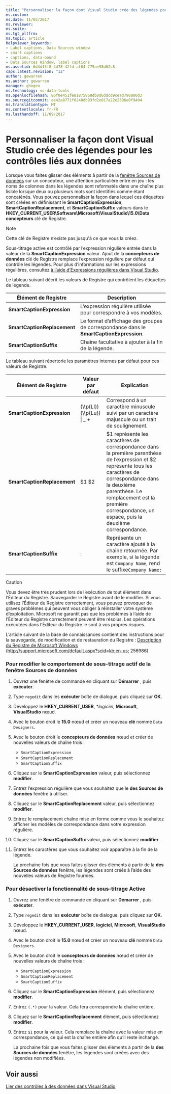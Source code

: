 ```yaml
---
title: "Personnaliser la façon dont Visual Studio crée des légendes pour les contrôles liés aux données | Documents Microsoft"
ms.custom: 
ms.date: 11/03/2017
ms.reviewer: 
ms.suite: 
ms.tgt_pltfrm: 
ms.topic: article
helpviewer_keywords:
- Label captions, Data Sources window
- smart captions
- captions, data-bound
- Data Sources Window, label captions
ms.assetid: 6d4d15f8-4d78-42fd-af64-779ae98d62c8
caps.latest.revision: "12"
author: gewarren
ms.author: gewarren
manager: ghogen
ms.technology: vs-data-tools
ms.openlocfilehash: 86f0e451fe81875868db0d6ddcd9cead790800d3
ms.sourcegitcommit: ee42a8771f0248db93fd2e017a22e2506e0f9404
ms.translationtype: MT
ms.contentlocale: fr-FR
ms.lasthandoff: 11/09/2017
---
```

# <a name="customize-how-visual-studio-creates-captions-for-data-bound-controls"></a>Personnaliser la façon dont Visual Studio crée des légendes pour les contrôles liés aux données
Lorsque vous faites glisser des éléments à partir de la [fenêtre Sources de données](add-new-data-sources.md) sur un concepteur, une attention particulière entre en jeu : les noms de colonnes dans les légendes sont reformatés dans une chaîne plus lisible lorsque deux ou plusieurs mots sont identifiés comme étant concaténés. Vous pouvez personnaliser la façon dans lequel ces étiquettes sont créées en définissant le **SmartCaptionExpression**, **SmartCaptionReplacement**, et **SmartCaptionSuffix** valeurs dans le **HKEY_CURRENT_USER\Software\Microsoft\VisualStudio\15.0\Data concepteurs** clé de Registre.  
  
> [!NOTE]
> Cette clé de Registre n’existe pas jusqu'à ce que vous la créez.  
  
Sous-titrage active est contrôlé par l’expression régulière entrée dans la valeur de la **SmartCaptionExpression** valeur. Ajout de la **concepteurs de données** clé de Registre remplace l’expression régulière par défaut qui contrôle les légendes. Pour plus d’informations sur les expressions régulières, consultez [à l’aide d’Expressions régulières dans Visual Studio](../ide/using-regular-expressions-in-visual-studio.md).  
  
Le tableau suivant décrit les valeurs de Registre qui contrôlent les étiquettes de légende.  
  
|Élément de Registre|Description|  
|-------------------|-----------------|  
|**SmartCaptionExpression**|L’expression régulière utilisée pour correspondre à vos modèles.|  
|**SmartCaptionReplacement**|Le format d’affichage des groupes de correspondance dans le **SmartCaptionExpression**.|  
|**SmartCaptionSuffix**|Chaîne facultative à ajouter à la fin de la légende.|  
  
Le tableau suivant répertorie les paramètres internes par défaut pour ces valeurs de Registre.  
  
|Élément de Registre|Valeur par défaut|Explication|  
|-------------------|-------------------|-----------------|  
|**SmartCaptionExpression**|(\\\p{Ll}) (\\\p{Lu}) &#124; _ +|Correspond à un caractère minuscule suivi par un caractère majuscule ou un trait de soulignement.|  
|**SmartCaptionReplacement**|$1 $2|$1 représente les caractères de correspondance dans la première parenthèse de l’expression et $2 représente tous les caractères de correspondance dans la deuxième parenthèse. Le remplacement est la première correspondance, un espace, puis la deuxième correspondance.|  
|**SmartCaptionSuffix**|:|Représente un caractère ajouté à la chaîne retournée. Par exemple, si la légende est `Company Name`, rend le suffixe`Company Name:`|  
  
> [!CAUTION]
> Vous devez être très prudent lors de l’exécution de tout élément dans l’Éditeur du Registre. Sauvegarder le Registre avant de le modifier. Si vous utilisez l’Éditeur du Registre correctement, vous pouvez provoquer de graves problèmes qui peuvent vous obliger à réinstaller votre système d’exploitation. Microsoft ne garantit pas que les problèmes à l’aide de l’Éditeur du Registre correctement peuvent être résolus. Les opérations exécutées dans l'Éditeur du Registre le sont à vos propres risques.  
>   
>  L’article suivant de la base de connaissances contient des instructions pour la sauvegarde, de modification et de restauration du Registre : [Description du Registre de Microsoft Windows](http://support.microsoft.com/default.aspx?scid=kb;en-us;256986) (http://support.microsoft.com/default.aspx?scid=kb;en-us; 256986)  
  
### <a name="to-modify-the-smart-captioning-behavior-of-the-data-sources-window"></a>Pour modifier le comportement de sous-titrage actif de la fenêtre Sources de données  
  
1.  Ouvrez une fenêtre de commande en cliquant sur **Démarrer** , puis **exécuter**.  
  
2.  Type `regedit` dans les **exécuter** boîte de dialogue, puis cliquez sur **OK**.  
  
3.  Développez le **HKEY_CURRENT_USER**, **logiciel*, **Microsoft**, **VisualStudio** nœud.  
  
7.  Avec le bouton droit le **15.0** nœud et créer un nouveau **clé** nommé `Data Designers`.  
  
8.  Avec le bouton droit le **concepteurs de données** nœud et créer de nouvelles valeurs de chaîne trois :

    - `SmartCaptionExpression`
    - `SmartCaptionReplacement`
    - `SmartCaptionSuffix`
  
11. Cliquez sur le **SmartCaptionExpression** valeur, puis sélectionnez **modifier**.  
  
12. Entrez l’expression régulière que vous souhaitez que le **des Sources de données** fenêtre à utiliser.  
  
13. Cliquez sur le **SmartCaptionReplacement** valeur, puis sélectionnez **modifier**.  
  
14. Entrez le remplacement chaîne mise en forme comme vous le souhaitez afficher les modèles de correspondance dans votre expression régulière.  
  
15. Cliquez sur le **SmartCaptionSuffix** valeur, puis sélectionnez **modifier**.  
  
16. Entrez les caractères que vous souhaitez voir apparaître à la fin de la légende.  
  
    La prochaine fois que vous faites glisser des éléments à partir de la **des Sources de données** fenêtre, les légendes sont créés à l’aide des nouvelles valeurs de Registre fournies.  
  
### <a name="to-turn-off-the-smart-captioning-feature"></a>Pour désactiver la fonctionnalité de sous-titrage Active  
  
1.  Ouvrez une fenêtre de commande en cliquant sur **Démarrer** , puis **exécuter**.  
  
2.  Type `regedit` dans les **exécuter** boîte de dialogue, puis cliquez sur **OK**.  
  
3.  Développez le **HKEY_CURRENT_USER**, **logiciel**, **Microsoft**, **VisualStudio** nœud.  
  
7.  Avec le bouton droit le **15.0** nœud et créer un nouveau **clé** nommé `Data Designers`.  
  
8.  Avec le bouton droit le **concepteurs de données** nœud et créer de nouvelles valeurs de chaîne trois :

    - `SmartCaptionExpression`
    - `SmartCaptionReplacement`
    - `SmartCaptionSuffix`
  
11. Cliquez sur le **SmartCaptionExpression** élément, puis sélectionnez **modifier**.  
  
12. Entrez `(.*)` pour la valeur. Cela fera correspondre la chaîne entière.  
  
13. Cliquez sur le **SmartCaptionReplacement** élément, puis sélectionnez **modifier**.  
  
14. Entrez `$1` pour la valeur. Cela remplace la chaîne avec la valeur mise en correspondance, ce qui est la chaîne entière afin qu’il reste inchangé.  
  
    La prochaine fois que vous faites glisser des éléments à partir de la **des Sources de données** fenêtre, les légendes sont créées avec des légendes non modifiées.  
  
## <a name="see-also"></a>Voir aussi  
[Lier des contrôles à des données dans Visual Studio](../data-tools/bind-controls-to-data-in-visual-studio.md)